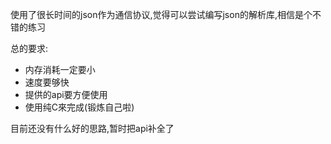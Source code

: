 
使用了很长时间的json作为通信协议,觉得可以尝试编写json的解析库,相信是个不错的练习

总的要求:
* 内存消耗一定要小
* 速度要够快
* 提供的api要方便使用
* 使用纯C來完成(锻炼自己啦)

目前还没有什么好的思路,暂时把api补全了
